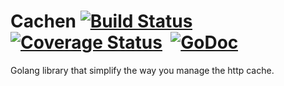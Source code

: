 # Cachen [![Build Status](https://travis-ci.org/nerac/cachen.svg?branch=master)](https://travis-ci.org/nerac/cachen)&nbsp; [![Coverage Status](https://coveralls.io/repos/github/nerac/cachen/badge.svg?branch=master)](https://coveralls.io/github/nerac/cachen?branch=master)&nbsp; [![GoDoc](https://godoc.org/github.com/nerac/cachen?status.svg)](https://godoc.org/github.com/nerac/cachen)

Golang library that simplify the way you manage the http cache.
